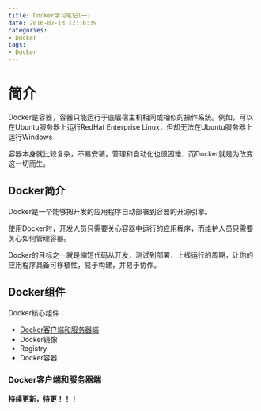 ```yaml
---
title: Docker学习笔记(一)
date: 2016-07-13 12:16:39
categories: 
- Docker
tags:
- Docker
---
```


# 简介
Docker是容器，容器只能运行于底层宿主机相同或相似的操作系统。例如，可以在Ubuntu服务器上运行RedHat Enterprise Linux，但却无法在Ubuntu服务器上运行Windows

容器本身就比较复杂，不易安装，管理和自动化也很困难，而Docker就是为改变这一切而生。

## Docker简介
Docker是一个能够把开发的应用程序自动部署到容器的开源引擎。

使用Docker时，开发人员只需要关心容器中运行的应用程序，而维护人员只需要关心如何管理容器。

Docker的目标之一就是缩短代码从开发，测试到部署，上线运行的周期，让你的应用程序具备可移植性，易于构建，并易于协作。

## Docker组件
Docker核心组件：

- [Docker客户端和服务器端](#Docker客户端和服务器端)
- Docker镜像
- Registry
- Docker容器

### Docker客户端和服务器端
**持续更新，待更！！！**